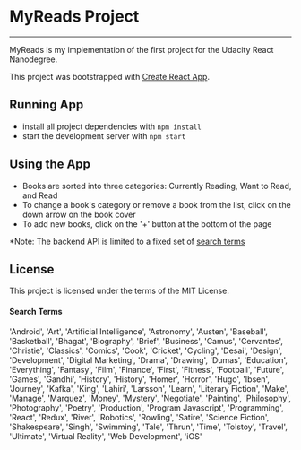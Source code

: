 # MyReads Project
---

MyReads is my implementation of the first project for the Udacity React Nanodegree.

This project was bootstrapped with [Create React App](https://github.com/facebookincubator/create-react-app).

## Running App

* install all project dependencies with `npm install`
* start the development server with `npm start`

## Using the App
* Books are sorted into three categories: Currently Reading, Want to Read, and Read
* To change a book's category or remove a book from the list, click on the down arrow on the book cover
* To add new books, click on the '+' button at the bottom of the page

*Note: The backend API is limited to a fixed set of [search terms](#search-terms)

## License

This project is licensed under the terms of the MIT License.



#### Search Terms
'Android', 'Art', 'Artificial Intelligence', 'Astronomy', 'Austen', 'Baseball', 'Basketball', 'Bhagat', 'Biography', 'Brief', 'Business', 'Camus', 'Cervantes', 'Christie', 'Classics', 'Comics', 'Cook', 'Cricket', 'Cycling', 'Desai', 'Design', 'Development', 'Digital Marketing', 'Drama', 'Drawing', 'Dumas', 'Education', 'Everything', 'Fantasy', 'Film', 'Finance', 'First', 'Fitness', 'Football', 'Future', 'Games', 'Gandhi', 'History', 'History', 'Homer', 'Horror', 'Hugo', 'Ibsen', 'Journey', 'Kafka', 'King', 'Lahiri', 'Larsson', 'Learn', 'Literary Fiction', 'Make', 'Manage', 'Marquez', 'Money', 'Mystery', 'Negotiate', 'Painting', 'Philosophy', 'Photography', 'Poetry', 'Production', 'Program Javascript', 'Programming', 'React', 'Redux', 'River', 'Robotics', 'Rowling', 'Satire', 'Science Fiction', 'Shakespeare', 'Singh', 'Swimming', 'Tale', 'Thrun', 'Time', 'Tolstoy', 'Travel', 'Ultimate', 'Virtual Reality', 'Web Development', 'iOS'
